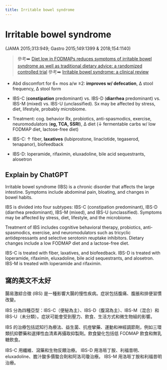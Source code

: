 ```yaml
---
title: Irritable bowel syndrome
---
```

# Irritable bowel syndrome

(JAMA 2015;313:949; Gastro 2015;149:1399 & 2018;154:1140)
> 參考➡️ [Diet low in FODMAPs reduces symptoms of irritable bowel syndrome as well as traditional dietary advice: a randomized controlled trial](https://www.sciencedirect.com/science/article/pii/S0016508515010860)
> 參考➡️ [Irritable bowel syndrome: a clinical review](https://jamanetwork.com/journals/jama/article-abstract/2174034)

* Abd discomfort for 6+ mos a/w ≥2: **improves w/ defecation**, Δ stool frequency, Δ stool form

* IBS-C (**constipation** predominant) vs. IBS-D (**diarrhea** predominant) vs. IBS-M (mixed) vs. IBS-U (unclassified). Sx may be affected by stress, diet, lifestyle, probably microbiome.

* Treatment: cog. behavior Rx, probiotics, anti-spasmodics, exercise, neuromodulators (**eg, TCA, SSRI**), Δ diet (↓ fermentable carbs w/ low FODMAP diet, lactose-free diet)

* IBS-C: ↑ fiber, **laxatives** (lubiprostone, linaclotide, tegaserod, tenapanor), biofeedback

* IBS-D: loperamide, rifaximin, eluxadoline, bile acid sequestrants, alosetron


## Explain by ChatGPT

Irritable bowel syndrome (IBS) is a chronic disorder that affects the large intestine. Symptoms include abdominal pain, bloating, and changes in bowel habits.

IBS is divided into four subtypes: IBS-C (constipation predominant), IBS-D (diarrhea predominant), IBS-M (mixed), and IBS-U (unclassified). Symptoms may be affected by stress, diet, lifestyle, and the microbiome.

Treatment of IBS includes cognitive behavioral therapy, probiotics, anti-spasmodics, exercise, and neuromodulators such as tricyclic antidepressants and selective serotonin reuptake inhibitors. Dietary changes include a low FODMAP diet and a lactose-free diet.

IBS-C is treated with fiber, laxatives, and biofeedback. IBS-D is treated with loperamide, rifaximin, eluxadoline, bile acid sequestrants, and alosetron. IBS-M is treated with loperamide and rifaximin.

## 窩的英文不太好

腸易激綜合徵 (IBS) 是一種影響大腸的慢性疾病。症狀包括腹痛、腹脹和排便習慣改變。

IBS 分為四種亞型：IBS-C（便秘為主）、IBS-D（腹瀉為主）、IBS-M（混合）和 IBS-U（未分類）。症狀可能會受到壓力、飲食、生活方式和微生物組的影響。

IBS 的治療包括認知行為療法、益生菌、抗痙攣藥、運動和神經調節劑，例如三環類抗抑鬱藥和選擇性血清素再攝取抑製劑。飲食變化包括低 FODMAP 飲食和無乳糖飲食。

IBS-C 用纖維、瀉藥和生物反饋治療。 IBS-D 用洛哌丁胺、利福昔明、eluxadoline、膽汁酸多價螯合劑和阿洛司瓊治療。 IBS-M 用洛哌丁胺和利福昔明治療。
